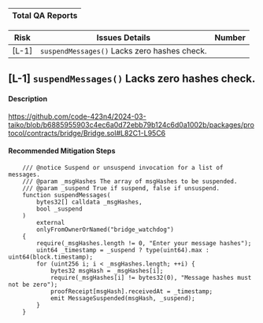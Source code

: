 | Total QA Reports |
|------------------|

| Risk   | Issues Details                                               | Number|          
|--------|--------------------------------------------------------------|-------|
| [L-1]  |  `suspendMessages()` Lacks zero hashes check.                |       | 

## [L-1] `suspendMessages()` Lacks zero hashes check.

#### Description
https://github.com/code-423n4/2024-03-taiko/blob/b6885955903c4ec6a0d72ebb79b124c6d0a1002b/packages/protocol/contracts/bridge/Bridge.sol#L82C1-L95C6

#### Recommended Mitigation Steps
```solidity
    /// @notice Suspend or unsuspend invocation for a list of messages.
    /// @param _msgHashes The array of msgHashes to be suspended.
    /// @param _suspend True if suspend, false if unsuspend.
    function suspendMessages(
        bytes32[] calldata _msgHashes,
        bool _suspend
    )
        external
        onlyFromOwnerOrNamed("bridge_watchdog")
    {
        require(_msgHashes.length != 0, "Enter your message hashes");
        uint64 _timestamp = _suspend ? type(uint64).max : uint64(block.timestamp);
        for (uint256 i; i < _msgHashes.length; ++i) {
            bytes32 msgHash = _msgHashes[i];
            require(_msgHashes[i] != bytes32(0), "Message hashes must not be zero");
            proofReceipt[msgHash].receivedAt = _timestamp;
            emit MessageSuspended(msgHash, _suspend);
        }
    }

```